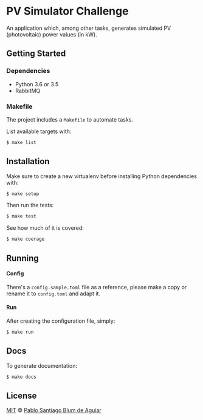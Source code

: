 # PV Simulator Challenge

An application which, among other tasks, generates simulated PV (photovoltaic)
power values (in kW).

## Getting Started

### Dependencies

- Python 3.6 or 3.5
- RabbitMQ

### Makefile

The project includes a `Makefile` to automate tasks.

List available targets with:

```bash
$ make list
```

## Installation

Make sure to create a new virtualenv before installing Python dependencies with:

```bash
$ make setup
```

Then run the tests:

```bash
$ make test
```

See how much of it is covered:

```bash
$ make coerage
```

## Running

#### Config

There's a `config.sample.toml` file as a reference, please make a copy or rename
it to `config.toml` and adapt it.

#### Run

After creating the configuration file, simply:

```bash
$ make run
```

## Docs

To generate documentation:

```bash
$ make docs
```

## License

[MIT][mit] © [Pablo Santiago Blum de Aguiar][author]

[mit]:             http://opensource.org/licenses/MIT
[author]:          https://github.com/scorphus
